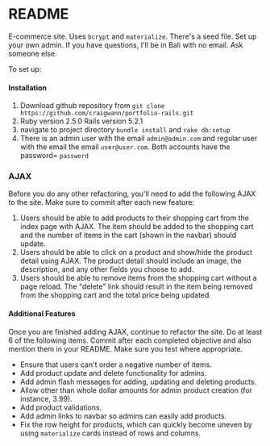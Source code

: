 # README

E-commerce site. Uses `bcrypt` and `materialize`. There's a seed file. Set up your own admin. If you have questions, I'll be in Bali with no email. Ask someone else.

To set up:

#### Installation
1. Download github repository from
`git clone https://github.com/craigwann/portfolio-rails.git`
1. Ruby version 2.5.0 Rails version 5.2.1
1. navigate to project directory `bundle install` and `rake db:setup`
1. There is an admin user with the email `admin@admin.com` and regular user with the email the email `user@user.com`. Both accounts have the  password= `password`

### AJAX
Before you do any other refactoring, you'll need to add the following AJAX to the site. Make sure to commit after each new feature:

1. Users should be able to add products to their shopping cart from the index page with AJAX. The item should be added to the shopping cart and the number of items in the cart (shown in the navbar) should update.
1. Users should be able to click on a product and show/hide the product detail using AJAX. The product detail should include an image, the description, and any other fields you choose to add.
1. Users should be able to remove items from the shopping cart without a page reload. The "delete" link should result in the item being removed from the shopping cart and the total price being updated.

#### Additional Features
Once you are finished adding AJAX, continue to refactor the site. Do at least 6 of the following items. Commit after each completed objective and also mention them in your README. Make sure you test where appropriate.

* Ensure that users can't order a negative number of items.
* Add product update and delete functionality for admins.
* Add admin flash messages for adding, updating and deleting products.
* Allow other than whole dollar amounts for admin product creation (for instance, 3.99).
* Add product validations.
* Add admin links to navbar so admins can easily add products.
* Fix the row height for products, which can quickly become uneven by using `materialize` cards instead of rows and columns.

